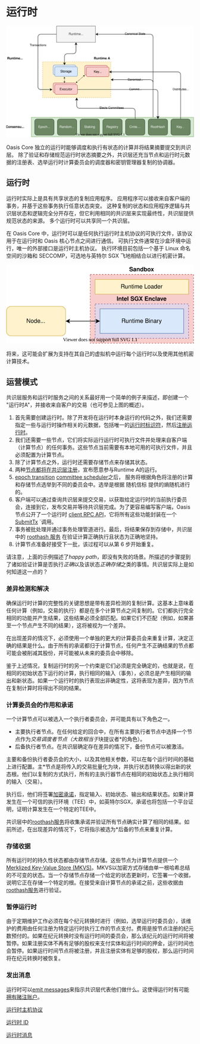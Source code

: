 # 运行时

![](运行时.svg)

Oasis Core 独立的运行时能够调度和执行有状态的计算并将结果摘要提交到共识层。 除了验证和存储规范运行时状态摘要之外，共识层还充当节点和运行时元数据的注册表、选举运行时计算委员会的调度器和密钥管理器复制的协调器。

## 运行时

运行时实际上是具有共享状态的复制应用程序。 应用程序可以接收来自客户端的事务，并基于这些事务执行任意状态突变。 这种复制的状态和应用程序逻辑与共识层状态和逻辑完全分开存在，但它利用相同的共识层来实现最终性，共识层提供规范状态的来源。 多个运行时可以共享同一个共识层。

在 Oasis Core 中，运行时可以是任何执行运行时主机协议的可执行文件，该协议用于在运行时和 Oasis 核心节点之间进行通信。 可执行文件通常在沙盒环境中运行，唯一的外部接口是运行时主机协议。 执行环境目前包括一个基于 Linux 命名空间的沙箱和 SECCOMP，可选地与英特尔 SGX 飞地相结合以进行机密计算。

![](下载.svg)

将来，这可能会扩展为支持在其自己的虚拟机中运行每个运行时以及使用其他机密计算技术。

## 运营模式

共识层服务和运行时服务之间的关系最好用一个简单的例子来描述，即创建一个 "运行时A"，并接收来自客户的交易（也可参见上图的概述）。

1. 首先需要创建运行时。除了开发将在运行时本身运行的代码之外，我们还需要指定一些与运行时操作相关的元数据，包括唯一的[运行时标识符](https://docs.oasis.io/core/runtime/identifiers)，然后[注册运行时](https://docs.oasis.io/core/consensus/services/registry#register-runtime)。
2.  我们还需要一些节点，它们将实际运行运行时可执行文件并处理来自客户端（计算节点）的任何事务。这些节点当前需要有本地可用的可执行文件，并且必须配置为计算节点。
3.  除了计算节点之外，运行时还需要存储节点来存储其状态。
4.  两种[节点都将在共识层注册](https://docs.oasis.io/core/consensus/services/registry#register-node)，宣布愿意参与Runtime A的运行。
5.  [epoch transition](https://docs.oasis.io/core/consensus/services/epochtime) [committee scheduler](https://docs.oasis.io/core/consensus/services/scheduler)之后， 服务将根据角色将注册的计算和存储节点选举到不同的委员会中。选举是根据 随机信标 提供的熵随机进行的。
6.  客户端可以通过查询共识层来提交交易，以获取给定运行时的当前执行委员会，连接到它，发布交易并等待共识层完成。为了更容易编写客户端，Oasis 节点公开了一个运行时 [client RPC API](https://docs.oasis.io/core/oasis-node/rpc)，它将所有这些功能封装在一个 [SubmitTx](https://pkg.go.dev/github.com/oasisprotocol/oasis-core/go/runtime/client/api?tab=doc#RuntimeClient.SubmitTx) `调用。
7.  事务被批处理并通过事务处理管道进行。最后，将结果保存到存储中，共识层中的 [roothash 服务](https://docs.oasis.io/core/consensus/services/roothash) 在验证计算正确执行且状态为正确地坚持。
8.  计算节点准备好接受下一批，该过程可以从第 6 步开始重复。

请注意，上面的示例描述了*happy path*，即没有失败的场景。所描述的步骤提到了诸如验证计算是否执行*正确*以及该状态*正确存储*之类的事情。共识层实际上是如何知道这一点的？

### 差异检测和解决

确保运行时计算的完整性的关键思想是带有差异检测的复制计算。这基本上意味着任何计算（例如，交易的执行）都是在多个计算节点之间复制的。它们都执行完全相同的功能并产生结果，这些结果必须全部匹配。如果它们不匹配（例如，如果甚至一个节点产生不同的结果），这将被视为一个差异。

在出现差异的情况下，必须使用一个单独的更大的计算委员会来重复计算，决定正确的结果是什么。由于所有的承诺都归于计算节点，任何产生不正确结果的节点都可能会被削减其股份，并可能被从未来的委员会中移除。

鉴于上述情况，复制运行时的另一个约束是它们必须是完全确定的，也就是说，在相同的初始状态下运行的计算，执行相同的输入（事务），必须总是产生相同的输出和新状态。如果一个运行时的执行表现出非确定性，这将表现为差异，因为节点在复制计算时将得出不同的结果。

### 计算委员会的作用和承诺

一个计算节点可以被选入一个执行者委员会，并可能具有以下角色之一。

- 主要执行者节点。在任何给定的回合中，在所有主要执行者节点中选择一个节点作为*交易调度者节点（大致相当于*块提议者*的角色）。
- 后备执行者节点。在共识层确定存在差异的情况下，备份节点可以被激活。

主要和备份执行者委员会的大小，以及其他相关参数，可以在每个运行时间的基础上进行配置。主*节点是将传入的交易批量化为块，并执行状态转换以得出新的状态根。他们以复制的方式执行，所有的主执行器节点在相同的初始状态上执行相同的输入（交易）。

执行后，他们将签署[加密承诺](https://pkg.go.dev/github.com/oasisprotocol/oasis-core/go/roothash/api/commitment?tab=doc)，指定输入、初始状态、输出和结果状态。如果计算发生在一个可信的执行环境（TEE）中，如英特尔SGX，承诺也将包括一个平台证明，证明计算发生在一个特定的TEE中。

共识层中的[roothash服务](https://docs.oasis.io/core/consensus/services/roothash)将收集承诺并验证所有节点确实计算了相同的结果。如前所述，在出现差异的情况下，它将指示被选为*后备的节点来重复计算。

### 存储收据

所有运行时的持久性状态都由存储节点存储。这些节点为计算节点提供一个[Merklized Key-Value Store (MKVS)](https://docs.oasis.io/core/mkvs)。MKVS以加密方式存储由单一根哈希总结的不可变的状态。当一个存储节点存储一个给定的状态更新时，它签署一个收据，说明它正在存储一个特定的根。在接受来自计算节点的承诺之前，这些收据由[roothash服务](https://docs.oasis.io/core/consensus/services/roothash)进行验证。

### 暂停运行时

由于定期维护工作必须在每个纪元转换时进行（例如，选举运行时委员会），该维护的费用由任何注册为特定运行时执行工作的节点支付。费用是按节点注册的纪元数预付的。如果在纪元转换时没有运行时间的委员会，那么该纪元的运行时间将被暂停。如果注册实体不再有足够的股权来支付实体和运行时间的押金，运行时间也会暂停。如果运行时间节点将被注册，并且注册实体有足够的股权，那么运行时间将在纪元转换时被恢复。

### 发出消息

运行时可以[emit messages](https://docs.oasis.io/core/runtime/messages)来指示共识层代表他们做什么。这使得运行时有可能[拥有赌注账户](https://docs.oasis.io/core/consensus/services/staking#runtime-accounts)。

[运行时主机协议](/dev_support/core/开发核心文档/开发核心文档/02高级组件/运行时/运行时主机协议.md)

[运行时 ID](/dev_support/core/开发核心文档/开发核心文档/02高级组件/运行时/运行时ID.md)

[运行时消息](/dev_support/core/开发核心文档/开发核心文档/02高级组件/运行时/运行时消息.md)